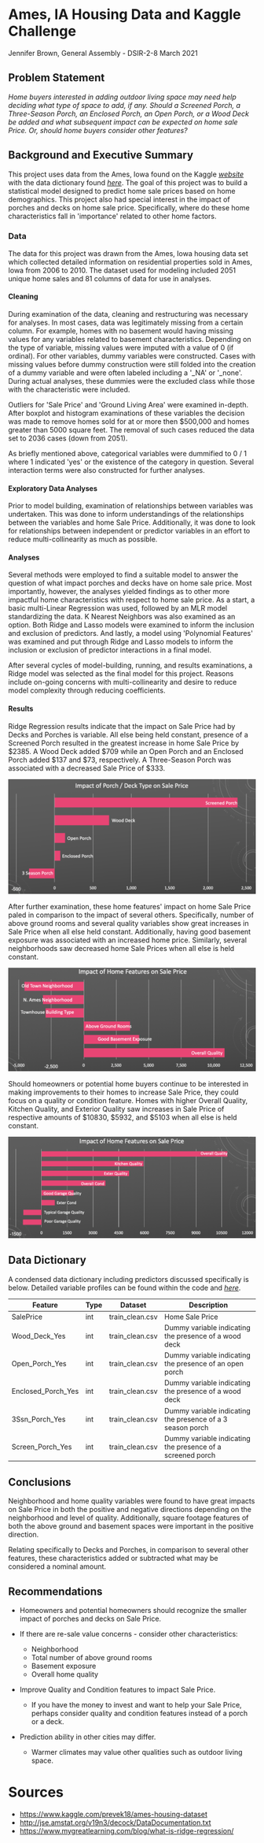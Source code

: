 # Ames, IA Housing Data and Kaggle Challenge

Jennifer Brown, General Assembly - DSIR-2-8
March 2021


## Problem Statement

*Home buyers interested in adding outdoor living space may need help deciding what type of space to add, if any. Should a Screened Porch, a Three-Season Porch, an Enclosed Porch, an Open Porch, or a Wood Deck be added and what subsequent impact can be expected on home sale Price. Or, should home buyers consider other features?*


## Background and Executive Summary

This project uses data from the Ames, Iowa found on the Kaggle [*website*](https://www.kaggle.com/prevek18/ames-housing-dataset) with the data dictionary found [*here*](http://jse.amstat.org/v19n3/decock/DataDocumentation.txt). The goal of this project was to build a statistical model designed to predict home sale prices based on home demographics. This project also had special interest in the impact of porches and decks on home sale price. Specifically, where do these home characteristics fall in 'importance' related to other home factors.

### Data

The data for this project was drawn from the Ames, Iowa housing data set which collected detailed information on residential properties sold in Ames, Iowa from 2006 to 2010. The dataset used for modeling included 2051 unique home sales and 81 columns of data for use in analyses.

#### Cleaning

During examination of the data, cleaning and restructuring was necessary for analyses. In most cases, data was legitimately missing from a certain column. For example, homes with no basement would having missing values for any variables related to basement characteristics. Depending on the type of variable, missing values were imputed with a value of 0 (if ordinal). For other variables, dummy variables were constructed. Cases with missing values before dummy construction were still folded into the creation of a dummy variable and were often labeled including a '_NA' or '_none'.  During actual analyses, these dummies were the excluded class while those with the characteristic were included.

Outliers for 'Sale Price' and 'Ground Living Area' were examined in-depth. After boxplot and histogram examinations of these variables the decision was made to remove homes sold for at or more then $500,000 and homes greater than 5000 square feet. The removal of such cases reduced the data set to 2036 cases (down from 2051).

As briefly mentioned above, categorical variables were dummified to 0 / 1 where 1 indicated 'yes' or the existence of the category in question. Several interaction terms were also constructed for further analyses.

#### Exploratory Data Analyses

Prior to model building, examination of relationships between variables was undertaken. This was done to inform understandings of the relationships between the variables and home Sale Price. Additionally, it was done to look for relationships between independent or predictor variables in an effort to reduce multi-collinearity as much as possible.

#### Analyses

Several methods were employed to find a suitable model to answer the question of what impact porches and decks have on home sale price. Most importantly, however, the analyses yielded findings as to other more impactful home characteristics with respect to home sale price. As a start, a basic multi-Linear Regression was used, followed by an MLR model standardizing the data. K Nearest Neighbors was also examined as an option. Both Ridge and Lasso models were examined to inform the inclusion and exclusion of predictors. And lastly, a model using 'Polynomial Features' was examined and put through Ridge and Lasso models to inform the inclusion or exclusion of predictor interactions in a final model.  

After several cycles of model-building, running, and results examinations, a Ridge model was selected as the final model for this project. Reasons include on-going concerns with multi-collinearity and desire to reduce model complexity through reducing coefficients.

#### Results

Ridge Regression results indicate that the impact on Sale Price had by Decks and Porches is variable. All else being held constant, presence of a Screened Porch resulted in the greatest increase in home Sale Price by $2385. A Wood Deck added $709 while an Open Porch and an Enclosed Porch added $137 and $73, respectively. A Three-Season Porch was associated with a decreased Sale Price of $333.

![](./assets/pic1.png)

After further examination, these home features' impact on home Sale Price paled in comparison to the impact of several others. Specifically, number of above ground rooms and several quality variables show great increases in Sale Price when all else held constant. Additionally, having good basement exposure was associated with an increased home price. Similarly, several neighborhoods saw decreased home Sale Prices when all else is held constant.

![](./assets/pic2.png)

Should homeowners or potential home buyers continue to be interested in making improvements to their homes to increase Sale Price, they could focus on a quality or condition feature. Homes with higher Overall Quality, Kitchen Quality, and Exterior Quality saw increases in Sale Price of respective amounts of $10830, $5932, and $5103 when all else is held constant.

![](./assets/pic3.png)


## Data Dictionary

A condensed data dictionary including predictors discussed specifically is below. Detailed variable profiles can be found within the code and [*here*](http://jse.amstat.org/v19n3/decock/DataDocumentation.txt).

|Feature|Type|Dataset|Description|
|---|---|---|---|
|SalePrice|int|train_clean.csv|Home Sale Price| 
|Wood_Deck_Yes|int|train_clean.csv|Dummy variable indicating the presence of a wood deck| 
|Open_Porch_Yes|int|train_clean.csv|Dummy variable indicating the presence of an open porch| 
|Enclosed_Porch_Yes|int|train_clean.csv|Dummy variable indicating the presence of a wood deck| 
|3Ssn_Porch_Yes|int|train_clean.csv|Dummy variable indicating the presence of a 3 season porch| 
|Screen_Porch_Yes|int|train_clean.csv|Dummy variable indicating the presence of a screened porch| 


## Conclusions

Neighborhood and home quality variables were found to have great impacts on Sale Price in both the positive and negative directions depending on the neighborhood and level of quality. Additionally, square footage features of both the above ground and basement spaces were important in the positive direction.

Relating specifically to Decks and Porches, in comparison to several other features, these characteristics added or subtracted what may be considered a nominal amount.


## Recommendations

* Homeowners and potential homeowners should recognize the smaller impact of porches and decks on Sale Price.

* If there are re-sale value concerns - consider other characteristics:
    * Neighborhood
    * Total number of above ground rooms
    * Basement exposure
    * Overall home quality
    
* Improve Quality and Condition features to impact Sale Price.
    * If you have the money to invest and want to help your Sale Price, perhaps consider quality and condition features instead of a porch or a deck.

* Prediction ability in other cities may differ. 
    * Warmer climates may value other qualities such as outdoor living space.


# Sources
* https://www.kaggle.com/prevek18/ames-housing-dataset
* http://jse.amstat.org/v19n3/decock/DataDocumentation.txt
* https://www.mygreatlearning.com/blog/what-is-ridge-regression/